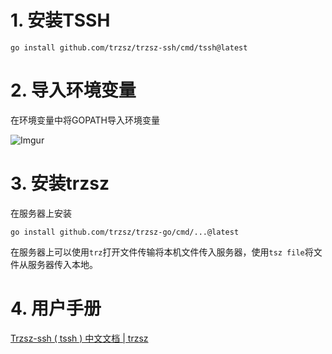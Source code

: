 # 1. 安装TSSH

```shell
go install github.com/trzsz/trzsz-ssh/cmd/tssh@latest
```

# 2. 导入环境变量

在环境变量中将GOPATH导入环境变量

![Imgur](http://123.57.190.49:12121/api/image/F620R6X6.png)

# 3. 安装trzsz

在服务器上安装

```shell
go install github.com/trzsz/trzsz-go/cmd/...@latest
```

在服务器上可以使用`trz`打开文件传输将本机文件传入服务器，使用`tsz file`将文件从服务器传入本地。

# 4. 用户手册

[Trzsz-ssh ( tssh ) 中文文档 | trzsz](https://trzsz.github.io/cn/ssh)
